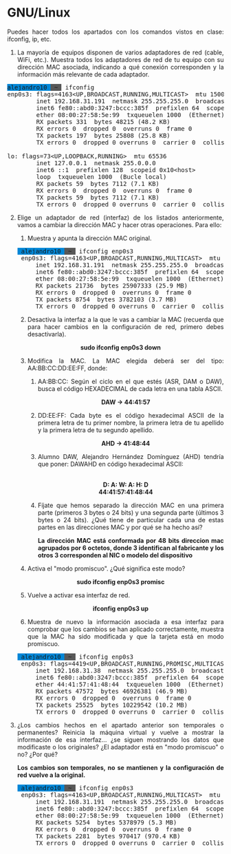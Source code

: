 <div align="justify">

# GNU/Linux

Puedes hacer todos los apartados con los comandos vistos en clase: ifconfig, ip, etc.

1. La mayoría de equipos disponen de varios adaptadores de red (cable, WiFi, etc.). Muestra todos los adaptadores de red de tu equipo con su dirección MAC asociada, indicando a qué conexión corresponden y la información más relevante de cada adaptador.

<pre><span style="background-color:#0087D7">alejandro10 </span><span style="background-color:#585858"><font color="#0087D7"></font></span><span style="background-color:#585858"> ~ </span><font color="#585858"></font> ifconfig
enp0s3: flags=4163&lt;UP,BROADCAST,RUNNING,MULTICAST&gt;  mtu 1500
        inet 192.168.31.191  netmask 255.255.255.0  broadcast 192.168.31.255
        inet6 fe80::abd0:3247:bccc:385f  prefixlen 64  scopeid 0x20&lt;link&gt;
        ether 08:00:27:58:5e:99  txqueuelen 1000  (Ethernet)
        RX packets 331  bytes 48215 (48.2 KB)
        RX errors 0  dropped 0  overruns 0  frame 0
        TX packets 197  bytes 25808 (25.8 KB)
        TX errors 0  dropped 0 overruns 0  carrier 0  collisions 0

lo: flags=73&lt;UP,LOOPBACK,RUNNING&gt;  mtu 65536
        inet 127.0.0.1  netmask 255.0.0.0
        inet6 ::1  prefixlen 128  scopeid 0x10&lt;host&gt;
        loop  txqueuelen 1000  (Bucle local)
        RX packets 59  bytes 7112 (7.1 KB)
        RX errors 0  dropped 0  overruns 0  frame 0
        TX packets 59  bytes 7112 (7.1 KB)
        TX errors 0  dropped 0 overruns 0  carrier 0  collisions 0</pre>

2. Elige un adaptador de red (interfaz) de los listados anteriormente, vamos a cambiar la dirección MAC y hacer otras operaciones. Para ello:

    1. Muestra y apunta la dirección MAC original.

    <pre><span style="background-color:#0087D7"> alejandro10 </span><span style="background-color:#585858"><font color="#0087D7"></font></span><span style="background-color:#585858"> ~ </span><font color="#585858"></font> ifconfig enp0s3
    enp0s3: flags=4163&lt;UP,BROADCAST,RUNNING,MULTICAST&gt;  mtu 1500
        inet 192.168.31.191  netmask 255.255.255.0  broadcast 192.168.31.255
        inet6 fe80::abd0:3247:bccc:385f  prefixlen 64  scopeid 0x20&lt;link&gt;
        ether 08:00:27:58:5e:99  txqueuelen 1000  (Ethernet)
        RX packets 21736  bytes 25907333 (25.9 MB)
        RX errors 0  dropped 0  overruns 0  frame 0
        TX packets 8754  bytes 3782103 (3.7 MB)
        TX errors 0  dropped 0 overruns 0  carrier 0  collisions 0</pre>

    2.  Desactiva la interfaz a la que le vas a cambiar la MAC (recuerda que para hacer cambios en la configuración de red, primero debes desactivarla).
    <div align="center">

    **sudo ifconfig enp0s3 down**
    </div>

    3. Modifica la MAC. La MAC elegida deberá ser del tipo: AA:BB:CC:DD:EE:FF, donde:

        1. AA:BB:CC: Según el ciclo en el que estés (ASR, DAM o DAW), busca el código HEXADECIMAL de cada letra en una tabla ASCII.

        <div align="center">

        **DAW -> 44:41:57**
        </div>

        2. DD:EE:FF: Cada byte es el código hexadecimal ASCII de la primera letra de tu primer nombre, la primera letra de tu apellido y la primera letra de tu segundo apellido.
        <div align="center">

        **AHD -> 41:48:44**
        </div>

        3. Alumno DAW, Alejandro Hernández Domínguez (AHD)  tendría que poner: DAWAHD en código hexadecimal ASCII:
        <div align="center">

        <br>

        **D: A: W: A: H: D**
        <br>
        **44:41:57:41:48:44**
        </div>

        4. Fíjate que hemos separado la dirección MAC en una primera parte (primeros 3 bytes o 24 bits) y una segunda parte (últimos 3 bytes o 24 bits). ¿Qué tiene de particular cada una de estas partes en las direcciones MAC y por qué se ha hecho así?

            <p>

            __La dirección MAC está conformada por 48 bits direccion mac agrupados por 6 octetos, donde 3 identifican al fabricante y los otros 3 corresponden al NIC o modelo del dispositivo__
            </p>

    4. Activa el "modo promiscuo". ¿Qué significa este modo?

    <div align="center">

    **sudo ifconfig enp0s3 promisc**
    </div>

    5. Vuelve a activar esa interfaz de red.
    <div align="center">

    **ifconfig enp0s3 up**
    </div>
    
    6. Muestra de nuevo la información asociada a esa interfaz para comprobar que los cambios se han aplicado correctamente, muestra que la MAC ha sido modificada y que la tarjeta está en modo promiscuo.

    <pre><span style="background-color:#0087D7"> alejandro10 </span><span style="background-color:#585858"><font color="#0087D7"></font></span><span style="background-color:#585858"> ~ </span><font color="#585858"></font> ifconfig enp0s3
    enp0s3: flags=4419&lt;UP,BROADCAST,RUNNING,PROMISC,MULTICAST&gt;  mtu 1500
        inet 192.168.31.38  netmask 255.255.255.0  broadcast 192.168.31.255
        inet6 fe80::abd0:3247:bccc:385f  prefixlen 64  scopeid 0x20&lt;link&gt;
        ether 44:41:57:41:48:44  txqueuelen 1000  (Ethernet)
        RX packets 47572  bytes 46926381 (46.9 MB)
        RX errors 0  dropped 0  overruns 0  frame 0
        TX packets 25525  bytes 10229542 (10.2 MB)
        TX errors 0  dropped 0 overruns 0  carrier 0  collisions 0</pre>
 
3. ¿Los cambios hechos en el apartado anterior son temporales o permanentes? Reinicia la máquina virtual y vuelve a mostrar la información de esa interfaz... ¿se siguen mostrando los datos que modificaste o los originales? ¿El adaptador está en "modo promiscuo" o no? ¿Por qué? 

    <p>

    __Los cambios son temporales, no se mantienen y la configuración de red vuelve a la original.__
    
    </p>

    <pre><span style="background-color:#0087D7"> alejandro10 </span><span style="background-color:#585858"><font color="#0087D7"></font></span><span style="background-color:#585858"> ~ </span><font color="#585858"></font> ifconfig enp0s3
    enp0s3: flags=4163&lt;UP,BROADCAST,RUNNING,MULTICAST&gt;  mtu 1500
        inet 192.168.31.191  netmask 255.255.255.0  broadcast 192.168.31.255
        inet6 fe80::abd0:3247:bccc:385f  prefixlen 64  scopeid 0x20&lt;link&gt;
        ether 08:00:27:58:5e:99  txqueuelen 1000  (Ethernet)
        RX packets 5254  bytes 5378979 (5.3 MB)
        RX errors 0  dropped 0  overruns 0  frame 0
        TX packets 2281  bytes 970417 (970.4 KB)
        TX errors 0  dropped 0 overruns 0  carrier 0  collisions 0</pre>

</div>